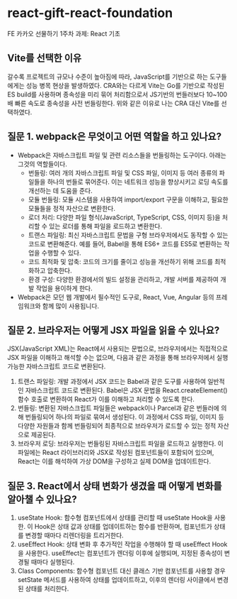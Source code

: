 # react-gift-react-foundation
FE 카카오 선물하기 1주차 과제: React 기초

## Vite를 선택한 이유
갈수록 프로젝트의 규모나 수준이 높아짐에 따라, JavaScript를 기반으로 하는 도구들에게는 성능 병목 현상을 발생하였다.
CRA와는 다르게 Vite는 Go를 기반으로 작성된 ES build를 사용하며 종속성을 미리 묶어 처리함으로서
JS기반의 번들러보다 10~100배 빠른 속도로 종속성을 사전 번들링한다.
위와 같은 이유로 나는 CRA 대신 Vite를 선택하였다.

## 질문 1. webpack은 무엇이고 어떤 역할을 하고 있나요?
- Webpack은 자바스크립트 파일 및 관련 리소스들을 번들링하는 도구이다. 아래는 그것의 역할들이다.
  - 번들링: 여러 개의 자바스크립트 파일 및 CSS 파일, 이미지 등 여러 종류의 파일들을 하나의 번들로 묶어준다. 이는 네트워크 성능을 향상시키고 로딩 속도를 개선하는 데 도움을 준다.
  - 모듈 번들링: 모듈 시스템을 사용하여 import/export 구문을 이해하고, 필요한 모듈들을 정적 자산으로 변환한다.
  - 로더 처리: 다양한 파일 형식(JavaScript, TypeScript, CSS, 이미지 등)을 처리할 수 있는 로더를 통해 파일을 로드하고 변환한다.
  - 트랜스 파일링: 최신 자바스크립트 문법을 구형 브라우저에서도 동작할 수 있는 코드로 변환해준다. 예를 들어, Babel을 통해 ES6+ 코드를 ES5로 변환하는 작업을 수행할 수 있다.
  - 코드 최적화 및 압축: 코드의 크기를 줄이고 성능을 개선하기 위해 코드를 최적화하고 압축한다.
  - 환경 구성: 다양한 환경에서의 빌드 설정을 관리하고, 개발 서버를 제공하여 개발 작업을 용이하게 한다.
- Webpack은 모던 웹 개발에서 필수적인 도구로, React, Vue, Angular 등의 프레임워크와 함께 많이 사용됩니다.

## 질문 2. 브라우저는 어떻게 JSX 파일을 읽을 수 있나요?
JSX(JavaScript XML)는 React에서 사용되는 문법으로, 브라우저에서는 직접적으로 JSX 파일을 이해하고 해석할 수는 없으며, 다음과 같은 과정을 통해 브라우저에서 실행 가능한 자바스크립트 코드로 변환된다.
  1. 트랜스 파일링: 개발 과정에서 JSX 코드는 Babel과 같은 도구를 사용하여 일반적인 자바스크립트 코드로 변환된다. Babel은 JSX 문법을 React.createElement() 함수 호출로 변환하여 React가 이를 이해하고 처리할 수 있도록 한다.
  2. 번들링: 변환된 자바스크립트 파일들은 webpack이나 Parcel과 같은 번들러에 의해 번들링되어 하나의 파일로 묶여서 생성된다. 이 과정에서 CSS 파일, 이미지 등 다양한 자원들과 함께 번들링되어 최종적으로 브라우저가 로드할 수 있는 정적 자산으로 제공된다.
  3. 브라우저 로딩: 브라우저는 번들링된 자바스크립트 파일을 로드하고 실행한다. 이 파일에는 React 라이브러리와 JSX로 작성된 컴포넌트들이 포함되어 있으며, React는 이를 해석하여 가상 DOM을 구성하고 실제 DOM을 업데이트한다.


## 질문 3. React에서 상태 변화가 생겼을 때 어떻게 변화를 알아챌 수 있나요?
1. useState Hook: 함수형 컴포넌트에서 상태를 관리할 때 useState Hook을 사용한. 이 Hook은 상태 값과 상태를 업데이트하는 함수를 반환하며, 컴포넌트가 상태를 변경할 때마다 리렌더링을 트리거한다.
2. useEffect Hook: 상태 변화 후 추가적인 작업을 수행해야 할 때 useEffect Hook을 사용한다. useEffect는 컴포넌트가 렌더링 이후에 실행되며, 지정된 종속성이 변경될 때마다 실행된다.
3. Class Components: 함수형 컴포넌트 대신 클래스 기반 컴포넌트를 사용할 경우 setState 메서드를 사용하여 상태를 업데이트하고, 이후의 렌더링 사이클에서 변경된 상태를 처리한다.
